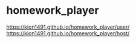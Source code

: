 # homework_player
 
https://kion1491.github.io/homework_player/user/ <br>
https://kion1491.github.io/homework_player/host/
